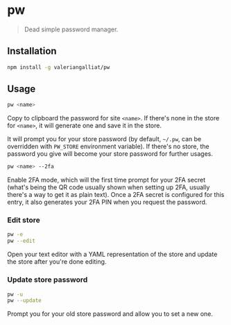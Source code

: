 # pw

> Dead simple password manager.

## Installation

```sh
npm install -g valeriangalliat/pw
```

## Usage

```sh
pw <name>
```

Copy to clipboard the password for site `<name>`. If there's none in the
store for `<name>`, it will generate one and save it in the store.

It will prompt you for your store password (by default, `~/.pw`, can be
overridden with `PW_STORE` environment variable). If there's no store,
the password you give will become your store password for further usages.

```sh
pw <name> --2fa
```

Enable 2FA mode, which will the first time prompt for your 2FA secret
(what's being the QR code usually shown when setting up 2FA, usually
there's a way to get it as plain text). Once a 2FA secret is configured
for this entry, it also generates your 2FA PIN when you request the
password.

### Edit store

```sh
pw -e
pw --edit
```

Open your text editor with a YAML representation of the store and update
the store after you're done editing.

### Update store password

```sh
pw -u
pw --update
```

Prompt you for your old store password and allow you to set a
new one.
